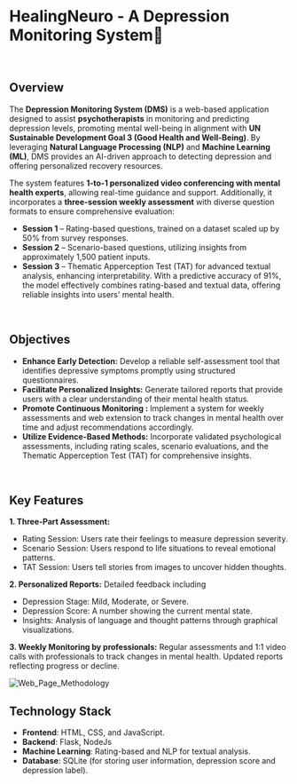 # HealingNeuro - A Depression Monitoring System🌟

<br/>

## Overview  
The **Depression Monitoring System (DMS)** is a web-based application designed to assist **psychotherapists** in monitoring and predicting depression levels, promoting mental well-being in alignment with **UN Sustainable Development Goal 3 (Good Health and Well-Being)**. By leveraging **Natural Language Processing (NLP)** and **Machine Learning (ML)**, DMS provides an AI-driven approach to detecting depression and offering personalized recovery resources.

The system features **1-to-1 personalized video conferencing with mental health experts**, allowing real-time guidance and support. Additionally, it incorporates a **three-session weekly assessment** with diverse question formats to ensure comprehensive evaluation:

* **Session 1** – Rating-based questions, trained on a dataset scaled up by 50% from survey responses.
* **Session 2** – Scenario-based questions, utilizing insights from approximately 1,500 patient inputs.
* **Session 3** – Thematic Apperception Test (TAT) for advanced textual analysis, enhancing interpretability.
With a predictive accuracy of 91%, the model effectively combines rating-based and textual data, offering reliable insights into users' mental health.

<br/>

## Objectives
* **Enhance Early Detection:** Develop a reliable self-assessment tool that identifies depressive symptoms promptly using structured questionnaires.
* **Facilitate Personalized Insights:** Generate tailored reports that provide users with a clear understanding of their mental health status.
* **Promote Continuous Monitoring :** Implement a system for weekly assessments and web extension to track changes in mental health over time and adjust recommendations accordingly.
* **Utilize Evidence-Based Methods:** Incorporate validated psychological assessments, including rating scales, scenario evaluations, and the Thematic Apperception Test (TAT) for comprehensive insights.

<br/>

## Key Features  
**1. Three-Part Assessment:**
* Rating Session: Users rate their feelings to measure depression severity.
* Scenario Session: Users respond to life situations to reveal emotional patterns.
* TAT Session: Users tell stories from images to uncover hidden thoughts.

**2. Personalized Reports:** 
Detailed feedback including

* Depression Stage: Mild, Moderate, or Severe.
* Depression Score: A number showing the current mental state.
* Insights: Analysis of language and thought patterns through graphical visualizations.

**3. Weekly Monitoring by professionals:**
Regular assessments and 1:1 video calls with professionals to track changes in mental health.
Updated reports reflecting progress or decline.

![Web_Page_Methodology](https://github.com/user-attachments/assets/9819601d-3d48-4de8-8415-516aee7a8e75)


## Technology Stack  
- **Frontend**: HTML, CSS, and JavaScript.  
- **Backend**: Flask, NodeJs  
- **Machine Learning**: Rating-based and NLP for textual analysis.   
- **Database**: SQLite (for storing user information, depression score and depression label).

